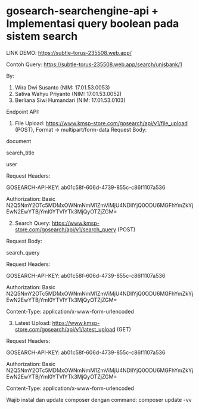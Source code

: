 # gosearch-searchengine-api + Implementasi query boolean pada sistem search

LINK DEMO: https://subtle-torus-235508.web.app/

Contoh Query: https://subtle-torus-235508.web.app/search/unisbank/1

By:
1. Wira Dwi Susanto (NIM: 17.01.53.0053)
2. Sativa Wahyu Priyanto (NIM: 17.01.53.0052)
3. Berliana Siwi Humandari (NIM: 17.01.53.0103)

Endpoint API:
1. File Upload: https://www.kmsp-store.com/gosearch/api/v1/file_upload (POST), Format -> multipart/form-data
Request Body:

document

search_title

user

Request Headers:

GOSEARCH-API-KEY: ab01c58f-606d-4739-855c-c86f1107a536

Authorization: Basic N2Q5NmY2OTc5MDMxOWNmNmM1ZmViMjU4NDllYjQ0ODU6MGFhYmZkYjEwN2EwYTBjYmI0YTVlYTk3MjQyOTZjZGM=

2. Search Query: https://www.kmsp-store.com/gosearch/api/v1/search_query (POST)

Request Body:

search_query

Request Headers:

GOSEARCH-API-KEY: ab01c58f-606d-4739-855c-c86f1107a536

Authorization: Basic N2Q5NmY2OTc5MDMxOWNmNmM1ZmViMjU4NDllYjQ0ODU6MGFhYmZkYjEwN2EwYTBjYmI0YTVlYTk3MjQyOTZjZGM=

Content-Type: application/x-www-form-urlencoded

3. Latest Upload: https://www.kmsp-store.com/gosearch/api/v1/latest_upload (GET)

Request Headers:

GOSEARCH-API-KEY: ab01c58f-606d-4739-855c-c86f1107a536

Authorization: Basic N2Q5NmY2OTc5MDMxOWNmNmM1ZmViMjU4NDllYjQ0ODU6MGFhYmZkYjEwN2EwYTBjYmI0YTVlYTk3MjQyOTZjZGM=

Content-Type: application/x-www-form-urlencoded

Wajib instal dan update composer dengan command:
composer update -vv
